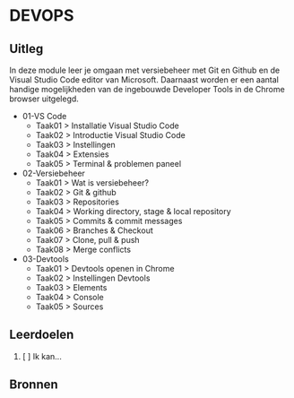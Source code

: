 # DEVOPS

## Uitleg

In deze module leer je omgaan met versiebeheer met Git en Github en de Visual Studio Code editor van Microsoft. Daarnaast worden er een aantal handige mogelijkheden van de ingebouwde Developer Tools in de Chrome browser uitgelegd.

- 01-VS Code
  - Taak01 > Installatie Visual Studio Code
  - Taak02 > Introductie Visual Studio Code
  - Taak03 > Instellingen 
  - Taak04 > Extensies
  - Taak05 > Terminal & problemen paneel
- 02-Versiebeheer
  - Taak01 > Wat is versiebeheer?
  - Taak02 > Git & github
  - Taak03 > Repositories
  - Taak04 > Working directory, stage & local repository
  - Taak05 > Commits & commit messages
  - Taak06 > Branches & Checkout
  - Taak07 > Clone, pull & push
  - Taak08 > Merge conflicts
- 03-Devtools
  - Taak01 > Devtools openen in Chrome
  - Taak02 > Instellingen Devtools
  - Taak03 > Elements
  - Taak04 > Console
  - Taak05 > Sources


## Leerdoelen

1. [ ] Ik kan...

## Bronnen
